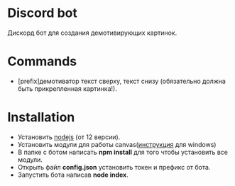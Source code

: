 # Discord bot
Дискорд бот для создания демотивирующих картинок.

# Commands

- [prefix]демотиватор текст сверху, текст снизу (обязательно должна быть прикрепленная картинка!).

# Installation

- Установить [nodejs](https://nodejs.org/en/ "nodejs") (от 12 версии).
- Установить модули для работы canvas([инструкция](https://github.com/Automattic/node-canvas/wiki/Installation:-Windows "инструкция") для windows)
- В папке с ботом написать __npm install__ для того чтобы установить все модули.
- Открыть файл __config.json__ установить токен и префикс от бота.
- Запустить бота написав __node index__.

